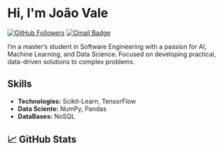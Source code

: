 # Hi, I'm João Vale 

[![GitHub Followers](https://img.shields.io/github/followers/jvale03?label=follow&style=social)](https://github.com/jvale03)
[![Gmail Badge](https://img.shields.io/badge/-carlosvalejcov@gmail.com-c14438?style=flat-square&logo=Gmail&logoColor=white&link=mailto:carlosvalejcov@gmail.com)](mailto:carlosvalejcov@gmail.com)

I’m a master’s student in Software Engineering with a passion for AI, Machine Learning, and Data Science. Focused on developing practical, data-driven solutions to complex problems.

## Skills

- **Technologies:** Scikit-Learn, TensorFlow
- **Data Sciente:** NumPy, Pandas
- **DataBases:** NoSQL


## 📈 GitHub Stats
<!--
[![GitHub Stats](https://github-readme-stats.vercel.app/api?username=jvale03&show_icons=true&theme=radical)](https://github.com/jvale03)
-->
<!--
[![Top Languages](https://github-readme-stats.vercel.app/api/top-langs/?username=jvale03&layout=compact&theme=radical)](https://github.com/jvale03)
-->
